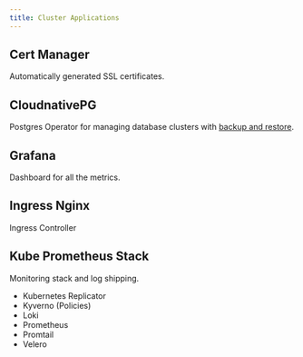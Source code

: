 ```yaml
---
title: Cluster Applications
---
```


## Cert Manager

Automatically generated SSL certificates.


## CloudnativePG

Postgres Operator for managing database clusters with [backup and restore](/docs/operations/backup-and-restore).


## Grafana

Dashboard for all the metrics.

## Ingress Nginx

Ingress Controller


## Kube Prometheus Stack

Monitoring stack and log shipping.
- Kubernetes Replicator
- Kyverno (Policies)
- Loki
- Prometheus
- Promtail
- Velero
